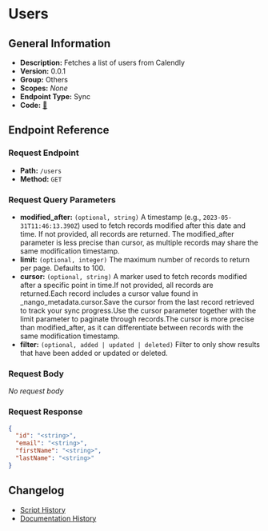 # Users

## General Information

- **Description:** Fetches a list of users from Calendly
- **Version:** 0.0.1
- **Group:** Others
- **Scopes:** _None_
- **Endpoint Type:** Sync
- **Code:** [🔗](https://github.com/NangoHQ/integration-templates/tree/main/integrations/calendly/syncs/users.ts)


## Endpoint Reference

### Request Endpoint

- **Path:** `/users`
- **Method:** `GET`

### Request Query Parameters

- **modified_after:** `(optional, string)` A timestamp (e.g., `2023-05-31T11:46:13.390Z`) used to fetch records modified after this date and time. If not provided, all records are returned. The modified_after parameter is less precise than cursor, as multiple records may share the same modification timestamp.
- **limit:** `(optional, integer)` The maximum number of records to return per page. Defaults to 100.
- **cursor:** `(optional, string)` A marker used to fetch records modified after a specific point in time.If not provided, all records are returned.Each record includes a cursor value found in _nango_metadata.cursor.Save the cursor from the last record retrieved to track your sync progress.Use the cursor parameter together with the limit parameter to paginate through records.The cursor is more precise than modified_after, as it can differentiate between records with the same modification timestamp.
- **filter:** `(optional, added | updated | deleted)` Filter to only show results that have been added or updated or deleted.

### Request Body

_No request body_

### Request Response

```json
{
  "id": "<string>",
  "email": "<string>",
  "firstName": "<string>",
  "lastName": "<string>"
}
```

## Changelog

- [Script History](https://github.com/NangoHQ/integration-templates/commits/main/integrations/calendly/syncs/users.ts)
- [Documentation History](https://github.com/NangoHQ/integration-templates/commits/main/integrations/calendly/syncs/users.md)

<!-- END  GENERATED CONTENT -->

